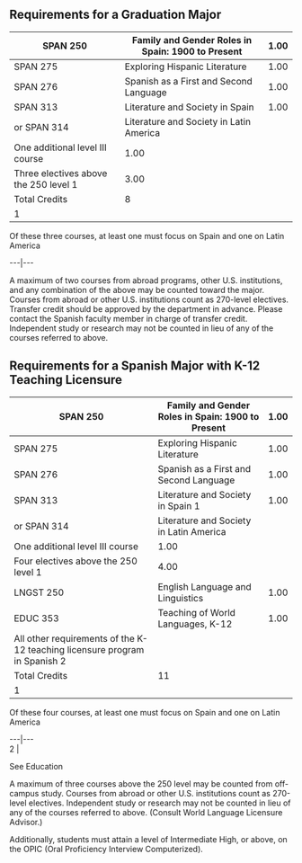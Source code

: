   
  
##  Requirements for a Graduation Major

SPAN 250  |  Family and Gender Roles in Spain: 1900 to Present  |  1.00  
---|---|---  
SPAN 275  |  Exploring Hispanic Literature  |  1.00  
SPAN 276  |  Spanish as a First and Second Language  |  1.00  
SPAN 313  |  Literature and Society in Spain  |  1.00  
or SPAN 314  |  Literature and Society in Latin America  
One additional level III course  |  1.00  
Three electives above the 250 level  1  |  3.00  
Total Credits  |  8  
1  |

Of these three courses, at least one must focus on Spain and one on Latin America  
  
---|---  
  
A maximum of two courses from abroad programs, other U.S. institutions, and any combination of the above may be counted toward the major. Courses from abroad or other U.S. institutions count as 270-level electives. Transfer credit should be approved by the department in advance. Please contact the Spanish faculty member in charge of transfer credit. Independent study or research may not be counted in lieu of any of the courses referred to above.

##  Requirements for a Spanish Major with K-12 Teaching Licensure

SPAN 250  |  Family and Gender Roles in Spain: 1900 to Present  |  1.00  
---|---|---  
SPAN 275  |  Exploring Hispanic Literature  |  1.00  
SPAN 276  |  Spanish as a First and Second Language  |  1.00  
SPAN 313  |  Literature and Society in Spain  1  |  1.00  
or SPAN 314  |  Literature and Society in Latin America  
One additional level III course  |  1.00  
Four electives above the 250 level  1  |  4.00  
LNGST 250  |  English Language and Linguistics  |  1.00  
EDUC 353  |  Teaching of World Languages, K-12  |  1.00  
All other requirements of the K-12 teaching licensure program in Spanish  2  |  
Total Credits  |  11  
1  |

Of these four courses, at least one must focus on Spain and one on Latin America  
  
---|---  
2  |

See  Education  
  
A maximum of three courses above the 250 level may be counted from off-campus study. Courses from abroad or other U.S. institutions count as 270-level electives. Independent study or research may not be counted in lieu of any of the courses referred to above. (Consult World Language Licensure Advisor.)

Additionally, students must attain a level of Intermediate High, or above, on the OPIC (Oral Proficiency Interview Computerized).

